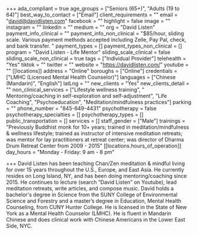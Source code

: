 +++
ada_compliant = true
age_groups = ["Seniors (65+)", "Adults (19 to 64)"]
best_way_to_contact = ["Email"]
client_requirements = ""
email = "david@davidlisten.com"
facebook = ""
highlight = false
image = ""
instagram = ""
linkedin = ""
medium = ""
org = "David Listen"
payment_info_clinical = ""
payment_info_non_clinical = "$85/hour, sliding scale. Various payment methods accepted including Zelle, Pay Pal, check, and bank transfer. "
payment_types = []
payment_types_non_clinical = []
program = "David Listen - Life Mentor"
sliding_scale_clinical = false
sliding_scale_non_clinical = true
tags = ["Individual Provider"]
telehealth = "Yes"
tiktok = ""
twitter = ""
website = "https://davidlisten.com/"
youtube = ""
[[locations]]
address = "Online"
boroughs = ["Online"]
credentials = ["LMHC (Licensed Mental Health Counselor)"]
languages = ["Chinese (Mandarin)", "English"]
latLng = ""
new_clients = "Yes"
new_clients_detail = ""
non_clinical_services = ["Lifestyle wellness training", " Mentoring/coaching in self-exploration and self-adjustment", "Life Coaching", "Psychoeducation", "Meditation/mindfulness practices"]
parking = ""
phone_number = "845-649-4431"
psychotherapy = false
psychotherapy_specialties = []
psychotherapy_types = []
public_transportation = []
services = []
staff_gender = ["Male"]
trainings = "Previously Buddhist monk for 10+ years; trained in meditation/mindfulness & wellness lifestyle; trained as instructor of intensive meditation retreats; was mentor for lay practitioners at retreat center; was director of Dharma Drum Retreat Center from 2009 - 2015"
[[locations.hours_of_operation]]
day_hours = "Monday - Friday: 9 am - 8 pm"

+++
David Listen has been teaching Chan/Zen meditation & mindful living for over 15 years throughout the U.S., Europe, and East Asia. He currently resides on Long Island, NY, and has been doing mentoring/coaching since 2015. He continues to lecture (search “David Listen” on Youtube), lead meditation retreats, write articles, and compose music. David holds a bachelor's degree in Science from the SUNY College of Environmental Science and Forestry and a master’s degree in Education, Mental Health Counseling, from CUNY Hunter College. He is licensed in the State of New York as a Mental Health Counselor (LMHC). He is fluent in Mandarin Chinese and does clinical work with Chinese Americans in the Lower East Side, NYC.